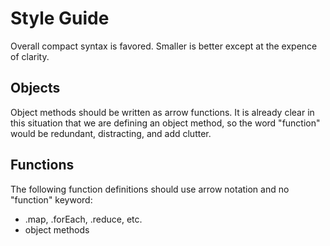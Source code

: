 # Style Guide

Overall compact syntax is favored. Smaller is better except at the expence of clarity.

## Objects

Object methods should be written as arrow functions. It is already clear in this situation that we are defining an object method, so the word "function" would be redundant, distracting, and add clutter.

## Functions

The following function definitions should use arrow notation and no "function" keyword:
* .map, .forEach, .reduce, etc.
* object methods
